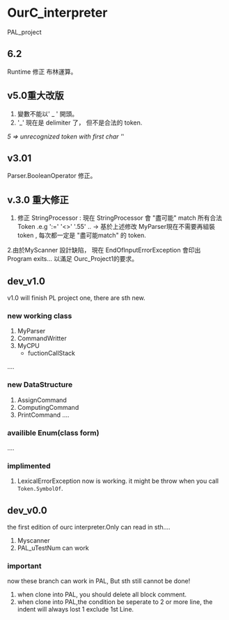 # OurC_interpreter
PAL_project

## 6.2
Runtime 修正 布林運算。

## v5.0重大改版
1. 變數不能以' _ ' 開頭。
2. '_' 現在是 delimiter 了， 但不是合法的 token.

_5 => unrecognized token with first char '_'


## v3.01
Parser.BooleanOperator 修正。

## v.3.0 重大修正
1. 修正 StringProcessor : 現在 StringProcessor 會 "盡可能" match 所有合法Token .e.g ':=' '<>' '.55' ..
  -> 基於上述修改 MyParser現在不需要再組裝 token , 每次都一定是 "盡可能match" 的 token.
  
2.由於MyScanner 設計缺陷， 現在 EndOfInputErrorException 會印出 Program exits... 以滿足 Ourc_Project1的要求。


## dev_v1.0
v1.0 will finish PL project one, there are sth new.

### new working class
1. MyParser
2. CommandWritter
3. MyCPU
    - fuctionCallStack
    
....

### new DataStructure

1. AssignCommand
2. ComputingCommand
3. PrintCommand
....

### availible Enum(class form)
....

### implimented
1. LexicalErrorException now is working. it might be throw when you call `Token.SymbolOf`.

## dev_v0.0
the first edition of ourc interpreter.Only can read in sth....

1. Myscanner
2. PAL_uTestNum can work

### important

now these branch can work in PAL, But sth still cannot be done!

1. when clone into PAL, you should delete all block comment.
2. when clone into PAL,the condition be seperate to 2 or more line, the indent will always lost 1 exclude 1st Line. 
